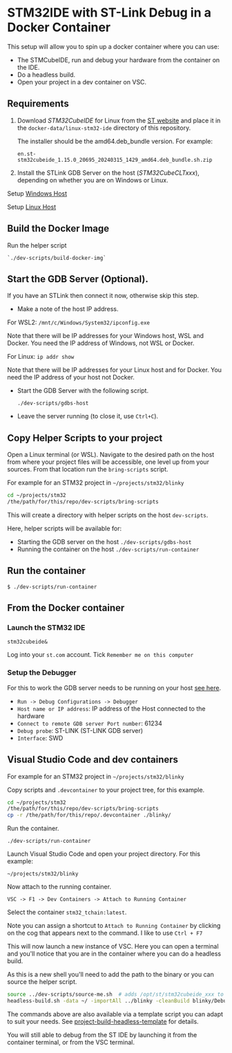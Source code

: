 # STM32IDE with ST-Link Debug in a Docker Container

This setup will allow you to spin up a docker container where you can use:

* The STMCubeIDE, run and debug your hardware from the container on the IDE.
* Do a headless build.
* Open your project in a dev container on VSC.


## Requirements

1. Download *STM32CubeIDE* for Linux from the [ST website](www.st.com) and place 
it in the `docker-data/linux-stm32-ide` directory of this repository. 

    The installer should be the amd64.deb_bundle version. For example:

    `en.st-stm32cubeide_1.15.0_20695_20240315_1429_amd64.deb_bundle.sh.zip`

2. Install the STLink GDB Server on the host (*STM32CubeCLTxxx*), depending on 
whether you are on Windows or Linux.

Setup [Windows Host](Win10Host.md) 

Setup [Linux Host](UbuntuHost.md)


## Build the Docker Image

Run the helper script

    `./dev-scripts/build-docker-img`

## Start the GDB Server (Optional).

If you have an STLink then connect it now, otherwise skip this step.

* Make a note of the host IP address. 
  
For WSL2: `/mnt/c/Windows/System32/ipconfig.exe`

Note that there will be IP addresses for your Windows host, WSL and Docker. You 
need the IP address of Windows, not WSL or Docker.
    
For Linux: `ip addr show`

Note that there will be IP addresses for your Linux host and for Docker. You need
the IP address of your host not Docker.

* Start the GDB Server with the following script.

    `./dev-scripts/gdbs-host`

* Leave the server running (to close it, use `Ctrl+C`).

## Copy Helper Scripts to your project

Open a Linux terminal (or WSL). Navigate to the desired path on the host from 
where your project files will be accessible, one level up from your sources. 
From that location run the `bring-scripts` script.

For example for an STM32 project in `~/projects/stm32/blinky`

```bash
cd ~/projects/stm32
/the/path/for/this/repo/dev-scripts/bring-scripts
```

This will create a directory with helper scripts on the host `dev-scripts`.

Here, helper scripts will be available for:

* Starting the GDB server on the host `./dev-scripts/gdbs-host`
* Running the container on the host `./dev-scripts/run-container`

## Run the container

`$ ./dev-scripts/run-container`

## From the Docker container

### Launch the STM32 IDE

`stm32cubeide&`

Log into your `st.com` account. Tick `Remember me on this computer`

### Setup the Debugger

For this to work the GDB server needs to be running on your host [see here](#start-the-gdb-server-optional).

* `Run -> Debug Configurations -> Debugger`
* `Host name or IP address`: IP address of the Host connected to the hardware
* `Connect to remote GDB server Port number`: 61234
* `Debug probe`: ST-LINK (ST-LINK GDB server)
* `Interface`: SWD

## Visual Studio Code and dev containers

For example for an STM32 project in `~/projects/stm32/blinky`

Copy scripts and `.devcontainer` to your project tree, for this example.

```bash
cd ~/projects/stm32
/the/path/for/this/repo/dev-scripts/bring-scripts
cp -r /the/path/for/this/repo/.devcontainer ./blinky/
```

Run the container.

`./dev-scripts/run-container`

Launch Visual Studio Code and open your project directory. For this example:

`~/projects/stm32/blinky`


Now attach to the running container. 

`VSC -> F1 -> Dev Containers -> Attach to Running Container`

Select the container `stm32_tchain:latest`.

Note you can assign a shortcut to `Attach to Running Container` by clicking on 
the cog that appears next to the command. I like to use `Ctrl + F7`

This will now launch a new instance of VSC.
Here you can open a terminal and you'll notice that you are in the container where you can do a headless build.

As this is a new shell you'll need to add the path to the binary or you can source the helper script.

```bash
source ../dev-scripts/source-me.sh  # adds /opt/st/stm32cubeide_xxx to your path
headless-build.sh -data ~/ -importAll ../blinky -cleanBuild blinky/Debug
```

The commands above are also available via a template script you can adapt to suit
your needs. See [project-build-headless-template](dev-scripts/project-build-headless-template) for details.

You will still able to debug from the ST IDE by launching it from the container 
terminal, or from the VSC terminal.

